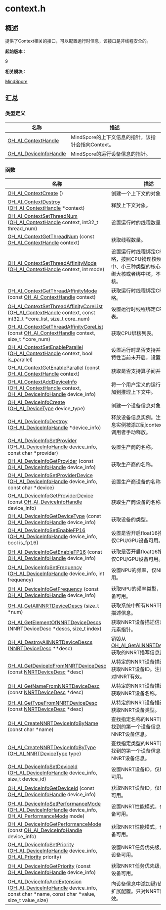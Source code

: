 # context.h


## 概述

提供了Context相关的接口，可以配置运行时信息，该接口是非线程安全的。

**起始版本：**

9

**相关模块：**

[MindSpore](_mind_spore.md)


## 汇总


### 类型定义

| 名称 | 描述 |
| -------- | -------- |
| [OH_AI_ContextHandle](_mind_spore.md#oh_ai_contexthandle) | MindSpore的上下文信息的指针，该指针会指向Context。 |
| [OH_AI_DeviceInfoHandle](_mind_spore.md#oh_ai_deviceinfohandle) | MindSpore的运行设备信息的指针。 |


### 函数

| 名称 | 描述 |
| -------- | -------- |
| [OH_AI_ContextCreate](_mind_spore.md#oh_ai_contextcreate) () | 创建一个上下文的对象。 |
| [OH_AI_ContextDestroy](_mind_spore.md#oh_ai_contextdestroy) ([OH_AI_ContextHandle](_mind_spore.md#oh_ai_contexthandle) \*context) | 释放上下文对象。 |
| [OH_AI_ContextSetThreadNum](_mind_spore.md#oh_ai_contextsetthreadnum) ([OH_AI_ContextHandle](_mind_spore.md#oh_ai_contexthandle) context, int32_t thread_num) | 设置运行时的线程数量。 |
| [OH_AI_ContextGetThreadNum](_mind_spore.md#oh_ai_contextgetthreadnum) (const [OH_AI_ContextHandle](_mind_spore.md#oh_ai_contexthandle) context) | 获取线程数量。 |
| [OH_AI_ContextSetThreadAffinityMode](_mind_spore.md#oh_ai_contextsetthreadaffinitymode) ([OH_AI_ContextHandle](_mind_spore.md#oh_ai_contexthandle) context, int mode) | 设置运行时线程绑定CPU核心的策略，按照CPU物理核频率分为大、中、小三种类型的核心，并且仅需绑大核或者绑中核，不需要绑小核。 |
| [OH_AI_ContextGetThreadAffinityMode](_mind_spore.md#oh_ai_contextgetthreadaffinitymode) (const [OH_AI_ContextHandle](_mind_spore.md#oh_ai_contexthandle) context) | 获取运行时线程绑定CPU核心的策略。 |
| [OH_AI_ContextSetThreadAffinityCoreList](_mind_spore.md#oh_ai_contextsetthreadaffinitycorelist) ([OH_AI_ContextHandle](_mind_spore.md#oh_ai_contexthandle) context, const int32_t \*core_list, size_t core_num) | 设置运行时线程绑定CPU核心的列表。 |
| [OH_AI_ContextGetThreadAffinityCoreList](_mind_spore.md#oh_ai_contextgetthreadaffinitycorelist) (const [OH_AI_ContextHandle](_mind_spore.md#oh_ai_contexthandle) context, size_t \*core_num) | 获取CPU绑核列表。 |
| [OH_AI_ContextSetEnableParallel](_mind_spore.md#oh_ai_contextsetenableparallel) ([OH_AI_ContextHandle](_mind_spore.md#oh_ai_contexthandle) context, bool is_parallel) | 设置运行时是否支持并行。此接口特性当前未开启，设置无效。 |
| [OH_AI_ContextGetEnableParallel](_mind_spore.md#oh_ai_contextgetenableparallel) (const [OH_AI_ContextHandle](_mind_spore.md#oh_ai_contexthandle) context) | 获取是否支持算子间并行。 |
| [OH_AI_ContextAddDeviceInfo](_mind_spore.md#oh_ai_contextadddeviceinfo) ([OH_AI_ContextHandle](_mind_spore.md#oh_ai_contexthandle) context, [OH_AI_DeviceInfoHandle](_mind_spore.md#oh_ai_deviceinfohandle) device_info) | 将一个用户定义的运行设备信息附加到推理上下文中。 |
| [OH_AI_DeviceInfoCreate](_mind_spore.md#oh_ai_deviceinfocreate) ([OH_AI_DeviceType](_mind_spore.md#oh_ai_devicetype) device_type) | 创建一个设备信息对象。 |
| [OH_AI_DeviceInfoDestroy](_mind_spore.md#oh_ai_deviceinfodestroy) ([OH_AI_DeviceInfoHandle](_mind_spore.md#oh_ai_deviceinfohandle) \*device_info) | 释放设备信息实例。注意：设备信息实例被添加到context后，无需调用者手动释放。 |
| [OH_AI_DeviceInfoSetProvider](_mind_spore.md#oh_ai_deviceinfosetprovider) ([OH_AI_DeviceInfoHandle](_mind_spore.md#oh_ai_deviceinfohandle) device_info, const char \*provider) | 设置生产商的名称。 |
| [OH_AI_DeviceInfoGetProvider](_mind_spore.md#oh_ai_deviceinfogetprovider) (const [OH_AI_DeviceInfoHandle](_mind_spore.md#oh_ai_deviceinfohandle) device_info) | 获取生产商的名称。 |
| [OH_AI_DeviceInfoSetProviderDevice](_mind_spore.md#oh_ai_deviceinfosetproviderdevice) ([OH_AI_DeviceInfoHandle](_mind_spore.md#oh_ai_deviceinfohandle) device_info, const char \*device) | 设置生产商设备的名称。 |
| [OH_AI_DeviceInfoGetProviderDevice](_mind_spore.md#oh_ai_deviceinfogetproviderdevice) (const [OH_AI_DeviceInfoHandle](_mind_spore.md#oh_ai_deviceinfohandle) device_info) | 获取生产商设备的名称。 |
| [OH_AI_DeviceInfoGetDeviceType](_mind_spore.md#oh_ai_deviceinfogetdevicetype) (const [OH_AI_DeviceInfoHandle](_mind_spore.md#oh_ai_deviceinfohandle) device_info) | 获取设备的类型。 |
| [OH_AI_DeviceInfoSetEnableFP16](_mind_spore.md#oh_ai_deviceinfosetenablefp16) ([OH_AI_DeviceInfoHandle](_mind_spore.md#oh_ai_deviceinfohandle) device_info, bool is_fp16) | 设置是否开启float16推理模式，仅CPU/GPU设备可用。 |
| [OH_AI_DeviceInfoGetEnableFP16](_mind_spore.md#oh_ai_deviceinfogetenablefp16) (const [OH_AI_DeviceInfoHandle](_mind_spore.md#oh_ai_deviceinfohandle) device_info) | 获取是否开启float16推理模式，仅CPU/GPU设备可用。 |
| [OH_AI_DeviceInfoSetFrequency](_mind_spore.md#oh_ai_deviceinfosetfrequency) ([OH_AI_DeviceInfoHandle](_mind_spore.md#oh_ai_deviceinfohandle) device_info, int frequency) | 设置NPU的频率，仅NPU设备可用。 |
| [OH_AI_DeviceInfoGetFrequency](_mind_spore.md#oh_ai_deviceinfogetfrequency) (const [OH_AI_DeviceInfoHandle](_mind_spore.md#oh_ai_deviceinfohandle) device_info) | 获取NPU的频率类型，仅NPU设备可用。 |
| [OH_AI_GetAllNNRTDeviceDescs](_mind_spore.md#oh_ai_getallnnrtdevicedescs) (size_t \*num) | 获取系统中所有NNRT硬件设备的描述信息。 |
| [OH_AI_GetElementOfNNRTDeviceDescs](_mind_spore.md#oh_ai_getelementofnnrtdevicedescs) (NNRTDeviceDesc \*descs, size_t index) | 获取NNRT设备描述信息数组中的元素指针。 |
| [OH_AI_DestroyAllNNRTDeviceDescs](_mind_spore.md#oh_ai_destroyallnnrtdevicedescs) ([NNRTDeviceDesc](_mind_spore.md#nnrtdevicedesc) \*\*desc) | 销毁从[OH_AI_GetAllNNRTDeviceDescs](_mind_spore.md#oh_ai_getallnnrtdevicedescs)获取的NNRT描写信息实例数组。 |
| [OH_AI_GetDeviceIdFromNNRTDeviceDesc](_mind_spore.md#oh_ai_getdeviceidfromnnrtdevicedesc) (const [NNRTDeviceDesc](_mind_spore.md#nnrtdevicedesc) \*desc) | 从特定的NNRT设备描述信息实例获取NNRT设备ID。注意，此ID只对NNRT有效。 |
| [OH_AI_GetNameFromNNRTDeviceDesc](_mind_spore.md#oh_ai_getnamefromnnrtdevicedesc) (const [NNRTDeviceDesc](_mind_spore.md#nnrtdevicedesc) \*desc) | 从特定的NNRT设备描述信息实例获取NNRT设备名称。 |
| [OH_AI_GetTypeFromNNRTDeviceDesc](_mind_spore.md#oh_ai_gettypefromnnrtdevicedesc) (const [NNRTDeviceDesc](_mind_spore.md#nnrtdevicedesc) \*desc) | 从特定的NNRT设备描述信息实例获取NNRT设备类型。 |
| [OH_AI_CreateNNRTDeviceInfoByName](_mind_spore.md#oh_ai_creatennrtdeviceinfobyname) (const char \*name) | 查找指定名称的NNRT设备，根据找到的第一个设备信息，创建NNRT设备信息。 |
| [OH_AI_CreateNNRTDeviceInfoByType](_mind_spore.md#oh_ai_creatennrtdeviceinfobytype) ([OH_AI_NNRTDeviceType](_mind_spore.md#oh_ai_nnrtdevicetype) type) | 查找指定类型的NNRT设备，根据找到的第一个设备信息，创建NNRT设备信息。 |
| [OH_AI_DeviceInfoSetDeviceId](_mind_spore.md#oh_ai_deviceinfosetdeviceid) ([OH_AI_DeviceInfoHandle](_mind_spore.md#oh_ai_deviceinfohandle) device_info, size_t device_id) | 设置NNRT设备ID，仅NNRT设备可用。 |
| [OH_AI_DeviceInfoGetDeviceId](_mind_spore.md#oh_ai_deviceinfogetdeviceid) (const [OH_AI_DeviceInfoHandle](_mind_spore.md#oh_ai_deviceinfohandle) device_info) | 获取NNRT设备ID，仅NNRT设备可用。 |
| [OH_AI_DeviceInfoSetPerformanceMode](_mind_spore.md#oh_ai_deviceinfosetperformancemode) ([OH_AI_DeviceInfoHandle](_mind_spore.md#oh_ai_deviceinfohandle) device_info, [OH_AI_PerformanceMode](_mind_spore.md#oh_ai_performancemode) mode) | 设置NNRT性能模式，仅NNRT设备可用。 |
| [OH_AI_DeviceInfoGetPerformanceMode](_mind_spore.md#oh_ai_deviceinfogetperformancemode) (const [OH_AI_DeviceInfoHandle](_mind_spore.md#oh_ai_deviceinfohandle) device_info) | 获取NNRT性能模式，仅NNRT设备可用。 |
| [OH_AI_DeviceInfoSetPriority](_mind_spore.md#oh_ai_deviceinfosetpriority) ([OH_AI_DeviceInfoHandle](_mind_spore.md#oh_ai_deviceinfohandle) device_info, [OH_AI_Priority](_mind_spore.md#oh_ai_priority) priority) | 设置NNRT任务优先级，仅NNRT设备可用。 |
| [OH_AI_DeviceInfoGetPriority](_mind_spore.md#oh_ai_deviceinfogetpriority) (const [OH_AI_DeviceInfoHandle](_mind_spore.md#oh_ai_deviceinfohandle) device_info) | 获取NNRT任务优先级，仅NNRT设备可用。 |
| [OH_AI_DeviceInfoAddExtension](_mind_spore.md#oh_ai_deviceinfoaddextension) ([OH_AI_DeviceInfoHandle](_mind_spore.md#oh_ai_deviceinfohandle) device_info, const char \*name, const char \*value, size_t value_size) | 向设备信息中添加键/值对形式的扩展配置。只对NNRT设备信息有效。 |
